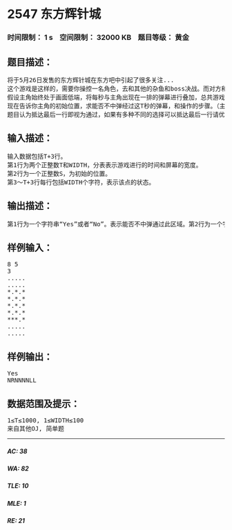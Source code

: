 # 2547 东方辉针城   
### 时间限制： 1 s&nbsp;&nbsp;&nbsp;&nbsp;空间限制： 32000 KB&nbsp;&nbsp;&nbsp;&nbsp;题目等级： 黄金  
## 题目描述：  

<pre>
将于5月26日发售的东方辉针城在东方吧中引起了很多关注...
这个游戏是这样的，需要你操控一名角色，去和其他的杂鱼和boss决战。而对方和你的攻击的手段都是弹幕。在游戏中，你需要躲避他人的弹幕，并发射出自己的弹幕来攻击对方。本题中，为简单起见，只考虑对方发射的弹幕。
假设主角始终处于画面低端，将每秒与主角出现在一排的弹幕进行叠加，总共游戏进行了T秒，可以形成一个(T+1)×WIDTH大小的字符矩阵，“.”表示该点为空，“*”表示该点有至少一颗子弹。
现在告诉你主角的初始位置，求能否不中弹经过这T秒的弹幕，和操作的步骤。（主角不会⑨的）
题目认为抵达最后一行即视为通过，如果有多种不同的选择可以抵达最后一行请优先向左，其次不动，最后向右；题目保证数据合法且初始位置无弹幕。
</pre>
  
  
## 输入描述：  

<pre>
输入数据包括T+3行。  
第1行为两个正整数T和WIDTH，分表表示游戏进行的时间和屏幕的宽度。  
第2行为一个正整数S，为初始的位置。  
第3～T+3行每行包括WIDTH个字符，表示该点的状态。
</pre>
  
  
## 输出描述：  

<pre>
第1行为一个字符串“Yes”或者“No”。表示能否不中弹通过此区域。第2行为一个字符串，如果出现中弹则不输出。表示通过T秒的操作，“L”表示向左移动一个格子，“R”表示向右移动一个格子，“N”表示不动。
</pre>
  
  
## 样例输入：  

<pre>
8 5  
3  
.....  
.....  
*.*.*  
*.*.*  
*.*.*  
*.*.*  
***.*  
.....  
.....
</pre>
  
  
## 样例输出：  

<pre>
Yes  
NRNNNNLL
</pre>
  
  
## 数据范围及提示：  

<pre>
1≤T≤1000, 1≤WIDTH≤100
来自其他OJ, 简单题
</pre>
  
  
***  

##### AC: 38  
##### WA: 82  
##### TLE: 10  
##### MLE: 1  
##### RE: 21  
